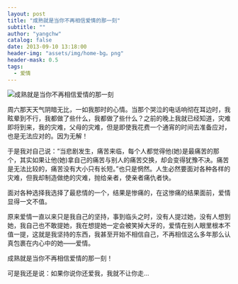 ```yaml
---
layout: post
title: "成熟就是当你不再相信爱情的那一刻"
subtitle: ""
author: "yangchw"
catalog: false
date: 2013-09-10 13:18:00
header-img: "assets/img/home-bg。png"
header-mask: 0.5
tags:
  - 爱情
---
```


![成熟就是当你不再相信爱情的那一刻](http://moodpo.com/usr/uploads/2014/01/2383152831.jpg)

周六那天天气阴暗无比，一如我那时的心情。当那个哭泣的电话响彻在耳边时，我眩晕到不行，我都做了些什么，我都做了些什么？之前的晚上我就已经知道，灾难即将到来，我的灾难，父母的灾难，但是即使我花费一个通宵的时间去准备应对，也是无法应对的。因为无解！

于是我对自己说：“当悲剧发生，痛苦来临，每个人都觉得他(她)是最痛苦的那个，其实如果让他(她)拿自己的痛苦与别人的痛苦交换，却会变得犹豫不决。痛苦是无法比较的，痛苦没有大小只有长短。”也只是惘然。人生必然要面对各种各样的灾难，但我却制造做绝的灾难，抛给亲者，使亲者痛仇者快。

面对各种选择我选择了最悲情的一个，结果是惨痛的，在这惨痛的结果面前，爱情显得一文不值。

原来爱情一直以来只是我自己的坚持，事到临头之时，没有人提过她，没有人想到她，我自己也不敢提她，我在想提她一定会被笑掉大牙的，爱情在别人眼里根本不值一提，这就是我坚持的东西，我甚至开始不相信自己，不再相信这么多年那么认真包裹在内心中的她——爱情。

成熟就是当你不再相信爱情的那一刻！

可是我还是说：如果你说你还爱我，我就不让你走...